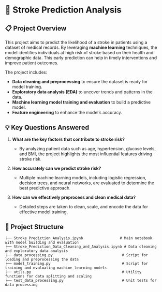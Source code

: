 # 🧠 Stroke Prediction Analysis

## 📋 Project Overview
This project aims to predict the likelihood of a stroke in patients using a dataset of medical records. By leveraging **machine learning** techniques, the model identifies individuals at high risk of stroke based on their health and demographic data. This early prediction can help in timely interventions and improve patient outcomes.

The project includes:
- **Data cleaning and preprocessing** to ensure the dataset is ready for model training.
- **Exploratory data analysis (EDA)** to uncover trends and patterns in the data.
- **Machine learning model training and evaluation** to build a predictive model.
- **Feature engineering** to enhance the model’s accuracy.

## 💡 Key Questions Answered
1. **What are the key factors that contribute to stroke risk?**
   - By analyzing patient data such as age, hypertension, glucose levels, and BMI, the project highlights the most influential features driving stroke risk.

2. **How accurately can we predict stroke risk?**
   - Multiple machine learning models, including logistic regression, decision trees, and neural networks, are evaluated to determine the best predictive approach.

3. **How can we effectively preprocess and clean medical data?**
   - Detailed steps are taken to clean, scale, and encode the data for effective model training.

## 📁 Project Structure

```plaintext
├── Stroke_Prediction_Analysis.ipynb                 # Main notebook with model building and evaluation
├── Stroke_Prediction_Data_Cleaning_and_Analysis.ipynb # Data cleaning and exploratory data analysis
├── data_processing.py                                # Script for loading and preprocessing the data
├── model_training.py                                 # Script for training and evaluating machine learning models
├── utils.py                                          # Utility functions for data splitting and scaling
├── test_data_processing.py                           # Unit tests for data processing
